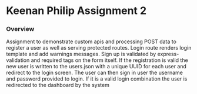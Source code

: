 # Keenan Philip Assignment 2

### Overview
Assignment to demonstrate custom apis and processing POST data to register a user as well as serving protected routes. Login route renders login template and add warnings messages. Sign up is validated by express-validation and required tags on the form itself. If the registration is valid the new user is written to the users.json with a unique UUID for each user and redirect to the login screen. The user can then sign in user the username and password provided to login. If it is a valid login combination the user is redirected to the dashboard by the system


 


 
  